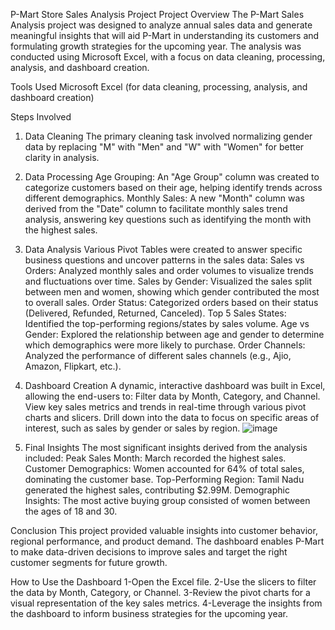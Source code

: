 P-Mart Store Sales Analysis Project
Project Overview
The P-Mart Sales Analysis project was designed to analyze annual sales data and generate meaningful insights that will aid P-Mart in understanding its customers and formulating growth strategies for the upcoming year. The analysis was conducted using Microsoft Excel, with a focus on data cleaning, processing, analysis, and dashboard creation.

Tools Used
Microsoft Excel (for data cleaning, processing, analysis, and dashboard creation)

Steps Involved
1. Data Cleaning
The primary cleaning task involved normalizing gender data by replacing "M" with "Men" and "W" with "Women" for better clarity in analysis.
2. Data Processing
Age Grouping: An "Age Group" column was created to categorize customers based on their age, helping identify trends across different demographics.
Monthly Sales: A new "Month" column was derived from the "Date" column to facilitate monthly sales trend analysis, answering key questions such as identifying the month with the highest sales.
3. Data Analysis
Various Pivot Tables were created to answer specific business questions and uncover patterns in the sales data:
Sales vs Orders: Analyzed monthly sales and order volumes to visualize trends and fluctuations over time.
Sales by Gender: Visualized the sales split between men and women, showing which gender contributed the most to overall sales.
Order Status: Categorized orders based on their status (Delivered, Refunded, Returned, Canceled).
Top 5 Sales States: Identified the top-performing regions/states by sales volume.
Age vs Gender: Explored the relationship between age and gender to determine which demographics were more likely to purchase.
Order Channels: Analyzed the performance of different sales channels (e.g., Ajio, Amazon, Flipkart, etc.).
4. Dashboard Creation
A dynamic, interactive dashboard was built in Excel, allowing the end-users to:
Filter data by Month, Category, and Channel.
View key sales metrics and trends in real-time through various pivot charts and slicers.
Drill down into the data to focus on specific areas of interest, such as sales by gender or sales by region.
![image](https://github.com/user-attachments/assets/3c1932e4-00c8-42e9-8643-083ae279e3cf)

6. Final Insights
The most significant insights derived from the analysis included:
Peak Sales Month: March recorded the highest sales.
Customer Demographics: Women accounted for 64% of total sales, dominating the customer base.
Top-Performing Region: Tamil Nadu generated the highest sales, contributing $2.99M.
Demographic Insights: The most active buying group consisted of women between the ages of 18 and 30.

Conclusion
This project provided valuable insights into customer behavior, regional performance, and product demand. The dashboard enables P-Mart to make data-driven decisions to improve sales and target the right customer segments for future growth.

How to Use the Dashboard
1-Open the Excel file.
2-Use the slicers to filter the data by Month, Category, or Channel.
3-Review the pivot charts for a visual representation of the key sales metrics.
4-Leverage the insights from the dashboard to inform business strategies for the upcoming year.
